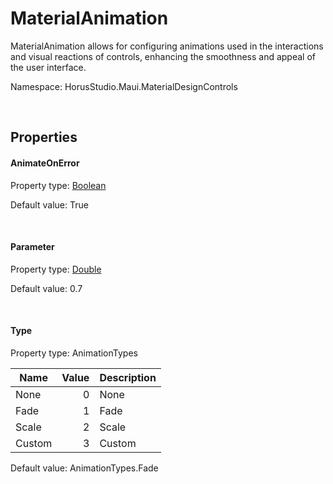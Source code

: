 # MaterialAnimation

MaterialAnimation allows for configuring animations used in the interactions and visual reactions of controls, enhancing the smoothness and appeal of the user interface.

Namespace: HorusStudio.Maui.MaterialDesignControls

<br>

## Properties

#### AnimateOnError

Property type: [Boolean](https://learn.microsoft.com/en-us/dotnet/api/system.boolean)<br>

Default value: True

<br>

#### Parameter

Property type: [Double](https://learn.microsoft.com/en-us/dotnet/api/system.double)<br>

Default value: 0.7

<br>

#### Type

Property type: AnimationTypes<br>

| Name | Value | Description |
| --- | --: | --- |
| None | 0 | None |
| Fade | 1 | Fade |
| Scale | 2 | Scale |
| Custom | 3 | Custom |

Default value: AnimationTypes.Fade

<br>

